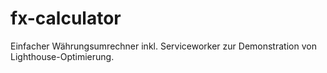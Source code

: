 # fx-calculator
Einfacher Währungsumrechner inkl. Serviceworker zur Demonstration von Lighthouse-Optimierung.
